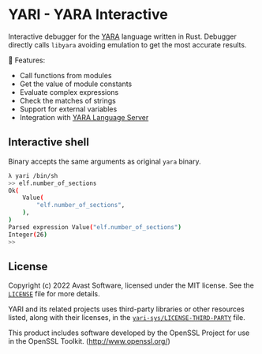 # YARI - YARA Interactive

Interactive debugger for the [YARA](https://yara.readthedocs.io/en/stable/)
language written in Rust. Debugger directly calls `libyara` avoiding emulation
to get the most accurate results.

:rocket: Features:
- Call functions from modules
- Get the value of module constants
- Evaluate complex expressions
- Check the matches of strings
- Support for external variables
- Integration with [YARA Language Server](https://www.github.com/avast/yls)

## Interactive shell

Binary accepts the same arguments as original `yara` binary.

```bash
λ yari /bin/sh
>> elf.number_of_sections
Ok(
    Value(
        "elf.number_of_sections",
    ),
)
Parsed expression Value("elf.number_of_sections")
Integer(26)
>>
```

## License

Copyright (c) 2022 Avast Software, licensed under the MIT license. See the
[`LICENSE`](https://github.com/avast/yari/blob/master/LICENSE) file for more
details.

YARI and its related projects uses third-party libraries or other resources
listed, along with their licenses, in the
[`yari-sys/LICENSE-THIRD-PARTY`](https://github.com/avast/yari/blob/master/yari-sys/LICENSE-THIRD-PARTY)
file.

This product includes software developed by the OpenSSL Project for use in the
OpenSSL Toolkit. (http://www.openssl.org/)
